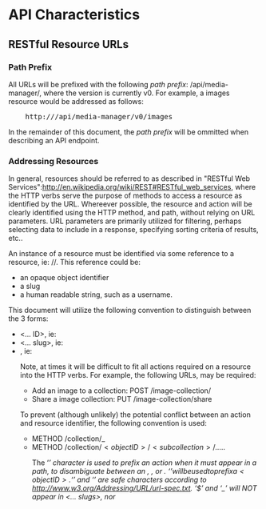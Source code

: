 # API Characteristics

## RESTful Resource URLs

### Path Prefix

All URLs will be prefixed with the following *path prefix*: /api/media-manager/<version>, where the version is currently v0. For example, a images resource would be addressed as follows:

<pre>
    http://<hostname>/api/media-manager/v0/images
</pre>

In the remainder of this document, the *path prefix* will be ommitted when describing an API endpoint.

### Addressing Resources

In general, resources should be referred to as described in "RESTful Web Services":http://en.wikipedia.org/wiki/REST#RESTful_web_services, where the HTTP verbs serve the purpose of methods to access a resource as identified by the URL. Whereever possible, the resource and action will be clearly identified using the HTTP method, and path, without relying on URL parameters. URL parameters are primarily  utilized for filtering, perhaps selecting data to include in a response, specifying sorting criteria of results, etc..

An instance of a resource  must be identified via some reference to a resource, ie: /<resource collection>/<reference to resource instance>. This reference could be:

  * an opaque object identifier
  * a slug
  * a human readable string, such as a username.

This document will utilize the following convention to distinguish between the 3 forms:

  * <… ID>, ie: <user ID>
  * <… slug>, ie: <contact slug>
  * <object name>, ie: <username>

Note, at times it will be difficult to fit all actions required on a resource into the HTTP verbs. For example, the following URLs, may be required:

  * Add an image to a collection: POST /image-collection/<image-collection ID>
  * Share a image collection: PUT /image-collection/share

To prevent (although unlikely) the potential conflict between an action and resource identifier, the following convention is used:

  * METHOD /collection/_<action>
  * METHOD /collection/$<object ID>/<sub collection>/$<object ID>…..

The ‘_’ character is used to prefix an action when it must appear in a path, to disambiguate between an <object ID>, <slug>, or <object name>. ‘$’ will be used to prefix a <object ID>. ‘$’ and ‘_’ are safe characters according to http://www.w3.org/Addressing/URL/url-spec.txt. ‘$’ and ‘_’ will NOT appear in <… slugs>, nor <object names>.

Note, when an <object ID> is included in a response, it will be returned via an *id* attribute, as described in [[RestApi#API-Resource-Formats|API Resource Formats]]. The *id* attribute will include any required prefix character, such as the '$' character mentioned above. In addition, a valid <object ID> may ONLY contain safe characters:

<pre>

    <object ID> ::= $<alphanumeric or safe>+

      <alphanumeric or safe> ::= <alphanumeric> | <safe>
      <safe> ::= $ | - | _ | @ | . | &  | + | - 

</pre>

## HTTP Requests

The current version of the API only supports JSON request payloads, and JSON responses. Hence, requests which require a request body, only accept a content-type of *application/json*. 

[[RestApi#API-Endpoints|API Endpoints]] are used to access a resource. The remainder of this section discusses general aspects of accessing an [[RestApi#API-Endpoints|API Endpoint]].

h3. Common Endpoint Parameters

The following endpoint request parameters are shared by several API end-points. They are:

  * created=<date selector>

    * Allows for filtering of objects based upon their creation date, date/time the object was imported into PLM. Note, created should not be confused with the date an image might have originally been taken. See [[RestApi#Timestamps-Dates-and-Date-Selectors-in-Queries|Timestamps, Dates and Date Selectors in Queries]].

h3. Timestamps, Dates and Date Selectors in Queries

A query parameter may require a value which is a timestamp, date, or a <date selector>. <date selectors> are used to select objects based upon an attribute which is a timestamp or date.

Any date value will take the form of YYYY[MM[DD[HH[mm[.SS]]]]] in UTC. A timestamp is a date which includes seconds, ie: YYYYMMDDHHmm.SS.

A <date selector> is defined as follows:

<pre>
  <date selector> ::= <date> | <date_range> | 'today' | '1wk' | '1mo' | '3mo' | '6mo' | 'ytd' | '1yr' | '3yr' | '5yr' | '10yr'
</pre>

Parameter values are as follows:

  * date: Select by date. A value of YYYY will select objects with respect to a particular year, YYYYMM will select with respect to a particular month, etc.
  * date_range ::= '['<date first>[, <date last>]']'

    * Request objects within a date range by providing one or two dates. Providing a single date, defines a time interval which begins at that date.
 
  * today: Selects with respect to today's date.
  * 1wk: Selects with respect to the last 7 calander days. Today is included in the 7 day interval.
  * 1mo, 3mo, 6mo: Request the most recent 30, 90 or 180 days, respectively. Today is included in the interval.
  * ytd: Request the current year since Jan. 1st.
  * 1yr, 3yr, 5yr, 10yr: Request the last 365, 3 * 365, 5 * 365 or 10 * 365 days. Today is included in the interval.

Note, the values of *1wk*, *xmo*, and *xyr* include include the current day, and begin at 00:00 AM of the (x-1)th previous day. For example, if today is 12:00pm on a Sunday, the time interval will begin at 00:00:00AM on the previous Monday.

For example, the *created* parameter may be used to select images which were imported on a particular date, or within a date range. For example, the following might be valid request to the *images* resource:

<pre>
    GET /images?created=2012

    GET /images?created=20121109

    GET /images?created=created=[201201,201203]

    GET /images?created=today
                         
</pre>.

The first form:

<pre>
    GET /images?created=2012
</pre>

selects images imported in the year 2012 UTC. 

The form:

<pre>
    GET /images?created=[201201,201203]
                         
</pre> selects images imported anytime during the first 3 months of 2012 UTC.

The final form:

<pre>
    GET /images?created=today
</pre>

selects images imported since midnight of the current day.

h3. Writable Resource Attributes

When attribute(s) of a resource can be modified (writable attributes), a */resource - update* method will be provided. A representation of the resource should be provided in the request body. That request body can contain ONLY the writable attributes to be modified, or a complete representation of the resource with writable attributes potentially modified.

Note, some API methods currently ONLY support providing modified writable attributes as URL parameters. For example:

<pre>
  PUT /images/<image ID>?in_trash=true
</pre>. The above, sets an images *in_trash* attribute to true, thereby "moving the image to trash". In future releases all */resource -update* methods will support providing a representation of the resource in the request body. Those methods explicitly providing support for submitting writable attributes as URL paramaters, will continue to do so as a convenience, and to support backward compatability.

## HTTP Responses

h3. HTTP Responses - General Characteristics

All responses will be of a content-type of *application/json*. HTTP responses convey success or failure of a request via an appropriate HTTP response status code.

In addtion, in the event of a successful request, the JSON response body provides a status field with a value of 0 (this is distinct from the HTTP response status code). For example, the follow JSON could be returned:

<pre>
  { “status” : 0 }
</pre>

If the response was to obtain details of a particular image, for example, the follow could be a valid JSON response body:

<pre>
{
   “status” : 0,
   “image” : { <image resource representation> }
}
</pre>, where the *photo* attribute's value contains a representation of a *photo resource*.

If there is additional information to convey to the client, that should also be included in the response via a an appropriate field, such as *image* in the above example.

In the event of an unsuccessful request, the response will contain the following three fields:

  *  status
  *  error_code
  *  error_message

Other fields may be provided if necessary. The status should be 1 (not zero). The error_code and error_message fields are provided in order to  provide information regarding why the request failed. For example, a failed request might contain a response body like the following:

<pre>
    {
      “status” : 1,
      “error_code” : 101,
      “error_message” : “Photo is private and details are unavailable.”
    }
</pre>

h3. Dates and Timestamps as Resource Attribute Values

The representation of a resource, may contain attributes which are a date or timestamp. For example, the *created_at* attribute (see [[RestApi#Common-Resource-Format-Elements|Common Resource Format Elements]]) describes when the object was created (imported into PLM), and is a timestamp.

All dates and/or timestamps in response payloads will be UTC.
    
Dates and timestamps will be ISO8061 format. IE: <pre>

                http://www.w3.org/TR/NOTE-datetime

                IE: 2012-04-05T18:18:23Z </pre>. A date will simply excluded the time element.